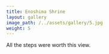 ```yaml
---
title: Enoshima Shrine
layout: gallery
image_path: /../assets/gallery/5.jpg
weight: 5
---
```

All the steps were worth this view.

